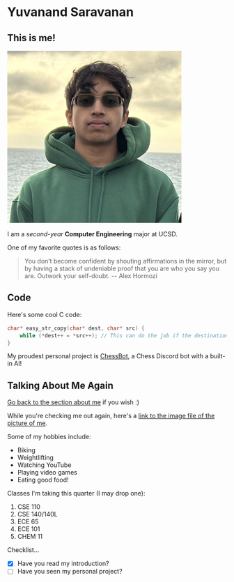 # Yuvanand Saravanan

## This is me!

![A picture of me!](IMG_8540.PNG)


I am a *second-year* **Computer Engineering** major at UCSD.


One of my favorite quotes is as follows:
> You don’t become confident by shouting affirmations in the mirror, but by having a stack of undeniable proof that you are who you say you are. 
> Outwork your self-doubt.
> -- Alex Hormozi


## Code

Here's some cool C code:
```C
char* easy_str_copy(char* dest, char* src) {
    while (*dest++ = *src++); // This can do the job if the destination buffer is large enough!
}
```


My proudest personal project is [ChessBot](https://github.com/yuvasaro/chess), a Chess Discord bot with a built-in AI!


## Talking About Me Again

[Go back to the section about me](#this-is-me) if you wish :)

While you're checking me out again, here's a [link to the image file of the picture of me](IMG_8540.PNG).


Some of my hobbies include:
- Biking
- Weightlifting
- Watching YouTube
- Playing video games
- Eating good food!


Classes I'm taking this quarter (I may drop one):
1. CSE 110
2. CSE 140/140L
3. ECE 65
4. ECE 101
5. CHEM 11


Checklist...
- [x] Have you read my introduction?
- [ ] Have you seen my personal project?
